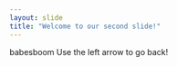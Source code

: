 ```yaml
---
layout: slide
title: "Welcome to our second slide!"
---
```

babesboom
Use the left arrow to go back!
